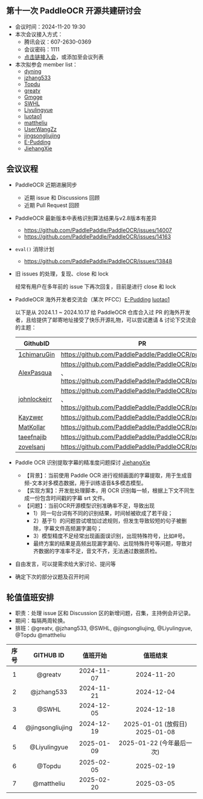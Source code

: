 ## 第十一次 PaddleOCR 开源共建研讨会

* 会议时间：2024-11-20 19:30
* 本次会议接入方式：
  * 腾讯会议：607-2630-0369
  * 会议密码：1111
  * [点击链接入会](https://meeting.tencent.com/dm/egxl0HKTx7Ow)，或添加至会议列表
* 本次拟参会 member list：
  * [dyning](https://github.com/dyning)
  * [jzhang533](https://github.com/jzhang533)
  * [Topdu](https://github.com/)
  * [greatv](https://github.com/greatv)
  * [Gmgge](https://github.com/Gmgge)
  * [SWHL](https://github.com/SWHL)
  * [Liyulingyue](https://github.com/Liyulingyue)
  * [luotao1](https://github.com/luotao1)
  * [mattheliu](https://github.com/mattheliu)
  * [UserWangZz](https://github.com/UserWangZz)
  * [jingsongliujing](https://github.com/jingsongliujing)
  * [E-Pudding](https://github.com/E-Pudding)
  * [JiehangXie](https://github.com/JiehangXie)

## 会议议程

* PaddleOCR 近期进展同步
  * 近期 issue 和 Discussions 回顾
  * 近期 Pull Request 回顾

* PaddleOCR 最新版本中表格识别算法结果与v2.8版本有差异
  - https://github.com/PaddlePaddle/PaddleOCR/issues/14007
  - https://github.com/PaddlePaddle/PaddleOCR/issues/14163

* `eval()` 消除计划
  - https://github.com/PaddlePaddle/PaddleOCR/issues/13848

* 旧 issues 的处理，复现、close 和 lock

  经常有用户在多年前的 issue 下再次回复，目前是进行 close 和 lock

* PaddleOCR 海外开发者交流会（某次 PFCC）[E-Pudding](https://github.com/E-Pudding) [luotao1](https://github.com/luotao1)

  以下是从 2024.1.1 ~ 2024.10.17 给 PaddleOCR 仓库合入过 PR 的海外开发者，且给提供了邮寄地址接受了快乐开源礼物，可以尝试邀请 & 讨论下交流会的主题：

  | **GithubID** | **PR** | **Country** ｜
  | ------  |  ------ | ----------|
  | [1chimaruGin](https://github.com/1chimaruGin)  |  https://github.com/PaddlePaddle/PaddleOCR/pull/12020 | Japan|
  | [AlexPasqua](https://github.com/AlexPasqua) |  https://github.com/PaddlePaddle/PaddleOCR/pull/12042 、https://github.com/PaddlePaddle/PaddleOCR/pull/12542 | ITALY|
  | [johnlockejrr](https://github.com/johnlockejrr)  | https://github.com/PaddlePaddle/PaddleOCR/pull/13797 、 https://github.com/PaddlePaddle/PaddleOCR/pull/13800  |Spain|
  | [Kayzwer](https://github.com/Kayzwer)  | https://github.com/PaddlePaddle/PaddleOCR/pull/13760  | Malaysia|
  | [MatKollar](https://github.com/MatKollar)  | https://github.com/PaddlePaddle/PaddleOCR/pull/11520 | Slovakia |
  | [taeefnajib](https://github.com/taeefnajib)  | https://github.com/PaddlePaddle/PaddleOCR/pull/13373  | Bangladesh |
  | [zovelsanj](https://github.com/zovelsanj)  | https://github.com/PaddlePaddle/PaddleOCR/pull/12108 | Spain|

* Paddle OCR 识别提取字幕的精准度问题探讨 [JiehangXie](https://github.com/JiehangXie)

  - 【背景】：当前使用 Paddle OCR 进行视频画面的字幕提取，用于生成音频-文本对多模态数据，用于训练语音&多模态模型。
  - 【实现方案】：开发批处理脚本，用 OCR 识别每一帧，根据上下文不同生成一份包含时间戳的字幕 srt 文件。
  - 【问题】：当前OCR开源模型识别准确率不足，导致出现
     - 1）同一句台词有不同的识别结果，时间帧被砍成了若干段；
     - 2）基于1）的问题尝试增加过滤规则，但发生导致较短的句子被删除，字幕文件高频漏字漏句；
     - 3）模型精度不足经常出现画面误识别，出现特殊符号，比如#号。
     - 最终方案的结果是高频出现漏字漏句、出现特殊符号等问题，导致对齐数据的字准率不足，音文不齐，无法通过数据质检。

* 自由发言，可以提需求给大家讨论、提问等

* 确定下次的部分议题及召开时间

## 轮值值班安排

- 职责：处理 issue 区和 Discussion 区的新增问题，召集，主持例会并记录。
- 期间：每隔两周轮换。
- 排班：@greatv, @jzhang533, @SWHL, @jingsongliujing, @Liyulingyue, @Topdu @mattheliu

序号|GITHUB ID|值班开始|值班结束
:------:|:------:|:------:|:------:
1|@greatv|2024-11-07|2024-11-20
2|@jzhang533|2024-11-21|2024-12-04
3|@SWHL|2024-12-05|2024-12-18
4|@jingsongliujing|2024-12-19|2025-01-01 (放假日) 2025-01-08
5|@Liyulingyue|2025-01-09|2025-01-22 (今年最后一次)
6|@Topdu|2025-02-05|2025-02-19
7|@mattheliu|2025-02-20|2025-03-05
